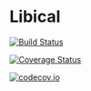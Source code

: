 # Libical

[![Build Status](https://travis-ci.org/jgoldfar/Libical.jl.svg?branch=master)](https://travis-ci.org/jgoldfar/Libical.jl)

[![Coverage Status](https://coveralls.io/repos/jgoldfar/Libical.jl/badge.svg?branch=master&service=github)](https://coveralls.io/github/jgoldfar/Libical.jl?branch=master)

[![codecov.io](http://codecov.io/github/jgoldfar/Libical.jl/coverage.svg?branch=master)](http://codecov.io/github/jgoldfar/Libical.jl?branch=master)
